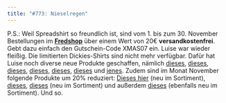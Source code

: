 ```yaml
---
title: "#773: Nieselregen"
---
```


P.S.: Weil Spreadshirt so freundlich ist, sind vom 1. bis zum 30. November Bestellungen im <a href="http://125913.spreadshirt.net/de/DE/Shop"><strong>Fredshop</strong></a> über einem Wert von 20€ <strong>versandkostenfrei</strong>. Gebt dazu einfach den Gutschein-Code XMAS07 ein.
Luise war wieder fleißig. Die limitierten Dickies-Shirts sind nicht mehr verfügbar. Dafür hat Luise noch diverse neue Produkte geschaffen, nämlich <a href="http://125913.spreadshirt.net/de/DE/Shop/Article/Index/article/Regen-fetzt-5706147">dieses</a>, <a href="http://125913.spreadshirt.net/de/DE/Shop/Article/Index/article/Regen-fetzt-5785404">dieses</a>, <a href="http://125913.spreadshirt.net/de/DE/Shop/Article/Index/article/Batfred-5785325">dieses</a>, <a href="http://125913.spreadshirt.net/de/DE/Shop/Article/Index/article/Badfred-5785454">dieses</a>, <a href="http://125913.spreadshirt.net/de/DE/Shop/Article/Index/article/Batfred-5785423">dieses</a>, <a href="http://125913.spreadshirt.net/de/DE/Shop/Article/Index/article/Fred-denkt-5711341">dieses</a> und <a href="http://125913.spreadshirt.net/de/DE/Shop/Article/Index/article/Kaefer-5773886">jenes</a>.
Zudem sind im Monat November folgende Produkte um 20% reduziert: <a href="http://125913.spreadshirt.net/de/DE/Shop/Article/Index/article/Fred-serioes-5785585">Dieses hier</a> (neu im Sortiment),  <a href="http://125913.spreadshirt.net/de/DE/Shop/Article/Index/article/Fred-serioes-hinten-bedruckt-5424497">dieses</a>, <a href="http://125913.spreadshirt.net/de/DE/Shop/Article/Index/article/Sternenfred-5785587">dieses</a> (neu im Sortiment) und außerdem <a href="http://125913.spreadshirt.net/de/DE/Shop/Article/Index/article/Badfred-5785594">dieses</a> (ebenfalls neu im Sortiment).
Und so.

